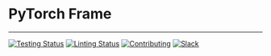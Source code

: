 [testing-image]: https://github.com/pyg-team/pytorch-frame/actions/workflows/testing.yml/badge.svg
[testing-url]: https://github.com/pyg-team/pytorch-frame/actions/workflows/testing.yml
[linting-image]: https://github.com/pyg-team/pytorch-frame/actions/workflows/linting.yml/badge.svg
[linting-url]: https://github.com/pyg-team/pytorch-frame/actions/workflows/linting.yml
[contributing-image]: https://img.shields.io/badge/contributions-welcome-brightgreen.svg?style=flat
[contributing-url]: https://github.com/pyg-team/pytorch-frame/blob/master/.github/CONTRIBUTING.md
[slack-image]: https://img.shields.io/badge/slack-pyg-brightgreen
[slack-url]: https://data.pyg.org/slack.html

# PyTorch Frame

--------------------------------------------------------------------------------

[![Testing Status][testing-image]][testing-url]
[![Linting Status][linting-image]][linting-url]
[![Contributing][contributing-image]][contributing-url]
[![Slack][slack-image]][slack-url]
